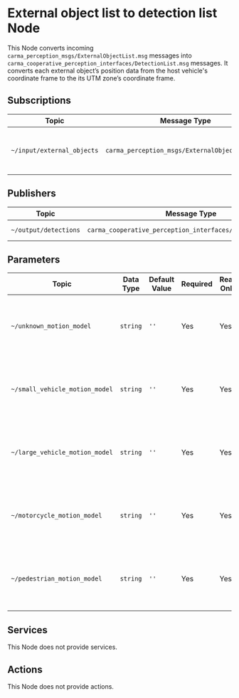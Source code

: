 # External object list to detection list Node

This Node converts incoming `carma_perception_msgs/ExternalObjectList.msg` messages into
`carma_cooperative_perception_interfaces/DetectionList.msg` messages. It converts each external object’s position data
from the host vehicle's coordinate frame to the its UTM zone’s coordinate frame.

## Subscriptions

| Topic                      | Message Type                                   | Description                                 |
| -------------------------- | ---------------------------------------------- | ------------------------------------------- |
| `~/input/external_objects` | `carma_perception_msgs/ExternalObjectList.msg` | Incoming external objects perceived locally |

## Publishers

| Topic                 | Message Type                                                | Frequency           | Description         |
| --------------------- | ----------------------------------------------------------- | ------------------- | ------------------- |
| `~/output/detections` | `carma_cooperative_perception_interfaces/DetectionList.msg` | Subscription-driven | Outgoing detections |

## Parameters

| Topic                          | Data Type | Default Value | Required | Read Only | Description                                                                          |
| ------------------------------ | --------- | ------------- | -------- | --------- | ------------------------------------------------------------------------------------ |
| `~/unknown_motion_model`       | `string`  | `''`          | Yes      | Yes       | Motion model assigned to detected object types with an `UNKNOWN` sematic class       |
| `~/small_vehicle_motion_model` | `string`  | `''`          | Yes      | Yes       | Motion model assigned to detected object types with an `SMALL_VEHICLE` sematic class |
| `~/large_vehicle_motion_model` | `string`  | `''`          | Yes      | Yes       | Motion model assigned to detected object types with an `LARGE_VEHICLE` sematic class |
| `~/motorcycle_motion_model`    | `string`  | `''`          | Yes      | Yes       | Motion model assigned to detected object types with an `MOTORCYCLE` sematic class    |
| `~/pedestrian_motion_model`    | `string`  | `''`          | Yes      | Yes       | Motion model assigned to detected object types with an `PEDESTRIAN` sematic class    |

## Services

This Node does not provide services.

## Actions

This Node does not provide actions.

